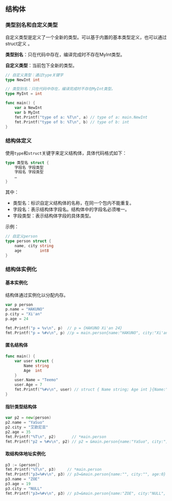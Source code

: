 ## 结构体

### 类型别名和自定义类型

 自定义类型是定义了一个全新的类型。可以基于内置的基本类型定义，也可以通过struct定义 。

**类型别名**：只在代码中存在，编译完成时不存在MyInt类型。

**自定义类型**：当前包下全新的类型。

```go
// 自定义类型：通过type关键字
type NewInt int

// 类型别名：只在代码中存在，编译完成时不存在MyInt类型。
type MyInt = int

func main() {
	var a NewInt
	var b MyInt
	fmt.Printf("type of a: %T\n", a) // type of a: main.NewInt
	fmt.Printf("type of b: %T\n", b) // type of b: int
}
```

### 结构体定义

 使用`type`和`struct`关键字来定义结构体，具体代码格式如下： 

```go
type 类型名 struct {
    字段名 字段类型
    字段名 字段类型
    …
}
```

其中：

- 类型名：标识自定义结构体的名称，在同一个包内不能重复。
- 字段名：表示结构体字段名。结构体中的字段名必须唯一。
- 字段类型：表示结构体字段的具体类型。

示例：

```go
// 自定义person
type person struct {
	name, city string
	age        int8
}
```

### 结构体实例化

#### 基本实例化

结构体通过实例化以分配内存。

```go
var p person
p.name = "HAKUNO"
p.city = "Xi'an"
p.age = 24

fmt.Printf("p = %v\n", p)  // p = {HAKUNO Xi'an 24}
fmt.Printf("p = %#v\n", p) //p = main.person{name:"HAKUNO", city:"Xi'an", age:24}
```

#### 匿名结构体

```go
func main() {
	var user struct {
		Name string
		Age  int
	}
	user.Name = "Teemo"
	user.Age = 7
	fmt.Printf("%#v\n", user) // struct { Name string; Age int }{Name:"Teemo", Age:7}
}
```

#### 指针类型结构体

```go
var p2 = new(person)
p2.name = "YaSuo"
p2.city = "艾欧尼亚"
p2.age = 35
fmt.Printf("%T\n", p2)       // *main.person
fmt.Printf("p2 = %#v\n", p2) // p2 = &main.person{name:"YaSuo", city:"艾欧尼亚", age:35}
```

#### 取结构体地址实例化

```go
p3 := &person{}
fmt.Printf("%T\n", p3)     // *main.person
fmt.Printf("p3=%#v\n", p3) // p3=&main.person{name:"", city:"", age:0}
p3.name = "ZOE"
p3.age = 19
p3.city = "NULL"
fmt.Printf("p3=%#v\n", p3) // p3=&main.person{name:"ZOE", city:"NULL", age:19}
```

